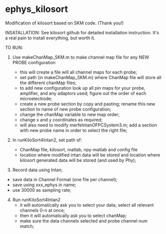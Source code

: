 # ephys_kilosort
Modification of kilosort based on SKM code. (Thank you!)

INSATALLATION:
See kilosort github for detailed installation instruction. It's a real pain to install everything, but worth it.

   TO RUN: 
1. Use makeChanMap_SKM.m to make channel map file for any NEW PROBE configuration
    - this will create a file will all channel maps for each probe;
    - set path (in makeChanMap_SKM.m) where ChanMap file will store all the different chanMap files;
    - to add new configuration look up all pin maps for your probe, amplifier, and any adaptors used; 
      figure out the order of each microelectrode;
    - create a new probe section by copy and pasting; rename this new section to name of new probe configuration;
    - change the chanMap variable to new map order;
    - change x and y coordinates as required;
    - will also need to modify merfeIntanOFPCSystem3.m; add a section with new probe name in order to select the right file;

2. In runKiloSort4Intan2, set path of: 
    - ChanMap file, kilosort, matlab, npy-matlab and config file
    - location where modified intan data will be stored and location where kilosort generated data will be stored (and used by Phy);

3. Record data using Intan; 
  - save data in Channel Format (one file per channel); 
  - save using xxx_ephys in name;
  - use 30000 as sampling rate;

4. Run runKiloSort4Intan2
    - it will automatically ask you to select your data; select all relevant channels 0-n at once;
    - then it will automatically ask you to select chanMap; 
    - make sure the data channels selected and probe channel num match; 

